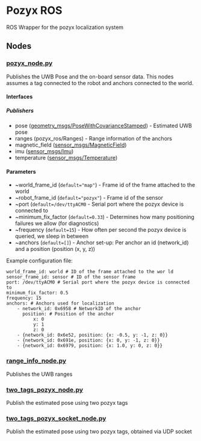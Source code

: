 # Pozyx ROS

ROS Wrapper for the pozyx localization system

## Nodes

### [pozyx_node.py](scripts/pozyx_positioning_node.py)

Publishes the UWB Pose and the on-board sensor data. This nodes assumes a tag connected to the robot and anchors connected to the world.

#### Interfaces

##### Publishers

- pose ([geometry_msgs/PoseWithCovarianceStamped](http://docs.ros.org/api/geometry_msgs/html/msg/PoseWithCovarianceStamped.html)) - Estimated UWB pose
- ranges (pozyx_ros/Ranges) - Range information of the anchors
- magnetic_field ([sensor_msgs/MagneticField](http://docs.ros.org/api/sensor_msgs/html/msg/MagneticField.html))
- imu ([sensor_msgs/Imu](http://docs.ros.org/api/sensor_msgs/html/msg/Imu.html))
- temperature ([sensor_msgs/Temperature](http://docs.ros.org/api/sensor_msgs/html/msg/Temperature.html))

#### Parameters

- ~world_frame_id (`default="map"`) - Frame id of the frame attached to the world
- ~robot_frame_id (`default="pozyx"`) - Frame id of the sensor
- ~port (`default=/dev/ttyACM0` - Serial port where the pozyx device is connected to
- ~minimum_fix_factor (`default=0.33`) - Determines how many positioning failures we allow (for diagnostics)
- ~frequency (`default=15`) - How often per second the pozyx device is queried, we sleep in between
- ~anchors (`default=[]`) - Anchor set-up: Per anchor an id (network_id) and a position (position (x, y, z))

Example configuration file:

```
world_frame_id: world # ID of the frame attached to the wor ld
sensor_frame_id: sensor # ID of the sensor frame
port: /dev/ttyACM0 # Serial port where the pozyx device is connected to
minimum_fix_factor: 0.5
frequency: 15
anchors: # Anchors used for localization
    - network_id: 0x6958 # NetworkID of the anchor
      position: # Position of the anchor
          x: 0
          y: 1
          z: 0
    - {network_id: 0x6e52, position: {x: -0.5, y: -1, z: 0}}
    - {network_id: 0x691e, position: {x: 0, y: -1, z: 0}}
    - {network_id: 0x6979, position: {x: 1.0, y: 0, z: 0}}
```

### [range_info_node.py](scripts/pozyx_positioning_node.py)

Publishes the UWB ranges

### [two_tags_pozyx_node.py](scripts/two_tag_positioner_node)

Publish the estimated pose using two pozyx tags

### [two_tags_pozyx_socket_node.py](scripts/two_tag_pozyx_socket_node.py)

Publish the estimated pose using two pozyx tags, obtained via UDP socket